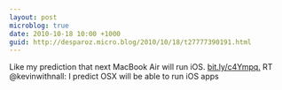 ```yaml
---
layout: post
microblog: true
date: 2010-10-18 10:00 +1000
guid: http://desparoz.micro.blog/2010/10/18/t27777390191.html
---
```

Like my prediction that next MacBook Air will run iOS. [bit.ly/c4Ympq.](http://bit.ly/c4Ympq.) RT @kevinwithnall: I predict OSX will be able to run iOS apps
